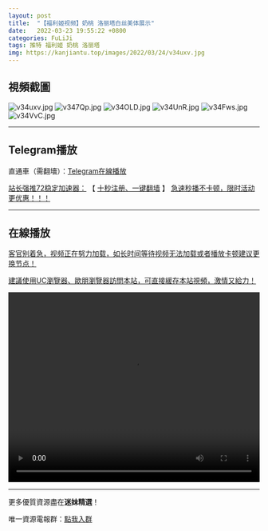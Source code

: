 ```yaml
---
layout: post
title:  "【福利姬视频】奶桃 洛丽塔白丝美体展示"
date:   2022-03-23 19:55:22 +0800
categories: FuLiJi
tags: 推特 福利姬 奶桃 洛丽塔
img: https://kanjiantu.top/images/2022/03/24/v34uxv.jpg
---
```



## 視頻截圖

![v34uxv.jpg](https://kanjiantu.top/images/2022/03/24/v34uxv.jpg)
![v347Qp.jpg](https://kanjiantu.top/images/2022/03/24/v347Qp.jpg)
![v34OLD.jpg](https://kanjiantu.top/images/2022/03/24/v34OLD.jpg)
![v34UnR.jpg](https://kanjiantu.top/images/2022/03/24/v34UnR.jpg)
![v34Fws.jpg](https://kanjiantu.top/images/2022/03/24/v34Fws.jpg)
![v34VvC.jpg](https://kanjiantu.top/images/2022/03/24/v34VvC.jpg)

* * *
## Telegram播放

直通車（需翻墻）：[Telegram在線播放](https://t.me/mimeijingxuan/118)

<u>站长强推72稳定加速器：</u> 【 [十秒注册、一键翻墙](https://72vpn.xyz/#/register?code=mimei) 】
<u>  急速秒播不卡顿，限时活动更优惠！！！</u>
* * *
## 在線播放
<u>客官别着急，视频正在努力加载，如长时间等待视频无法加载或者播放卡顿建议更换节点！</u>

<u>建議使用UC瀏覽器、歐朋瀏覽器訪問本站，可直接緩存本站視頻，激情又給力！</u>
<center><video src="https://cdn.publer.io/uploads/videos/62457e21db279776cfbeeb99/58d62dc3e3732462343f846b50b63b77.mp4" width="100%" height="380px" controls="controls"></video></center>


* * *
更多優質資源盡在**迷妹精選**！

唯一資源電報群：[點我入群](https://t.me/mimeijingxuan)


